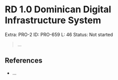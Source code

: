 # RD 1.0 Dominican Digital Infrastructure System

Extra: PRO-2
ID: PRO-659
L: 46
Status: Not started

> …
> 

## References

- …